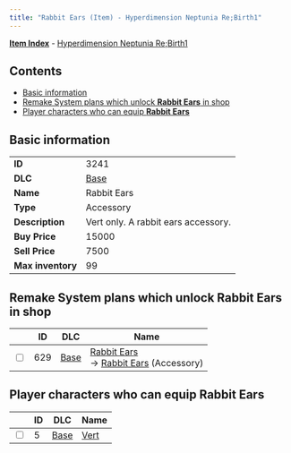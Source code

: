 ```yaml
---
title: "Rabbit Ears (Item) - Hyperdimension Neptunia Re;Birth1"
---
```


[**Item Index**](/neptunia/rb1/item/index.html) - [Hyperdimension Neptunia Re;Birth1](/neptunia/rb1)

## Contents

- [Basic information](#basic-information)
- [Remake System plans which unlock **Rabbit Ears** in shop](#remake-system-plans-which-unlock-rabbit-ears-in-shop)
- [Player characters who can equip **Rabbit Ears**](#player-characters-who-can-equip-rabbit-ears)

## Basic information

|   |   |
| -- | -- |
| **ID** | 3241 |
| **DLC** | [Base](/neptunia/rb1/dlc/1-base.html) |
| **Name** | Rabbit Ears |
| **Type** | Accessory |
| **Description** | Vert only. A rabbit ears accessory. |
| **Buy Price** | 15000 |
| **Sell Price** | 7500 |
| **Max inventory** | 99 |

## Remake System plans which unlock **Rabbit Ears** in shop

|    | ID | DLC | Name |
| -- | -- | --- | ---- |
| <input type="checkbox" id="rb1-remake-1-629" class="trackbox" /> | 629 | [Base](/neptunia/rb1/dlc/1-base.html) | [Rabbit Ears](/neptunia/rb1/remake/1-629-rabbit-ears.html)<br />→ [Rabbit Ears](/neptunia/rb1/item/1-3241-rabbit-ears.html) (Accessory) |

## Player characters who can equip **Rabbit Ears**

|    | ID | DLC | Name |
| -- | -- | --- | ---- |
| <input type="checkbox" id="rb1-player-1-5" class="trackbox" /> | 5 | [Base](/neptunia/rb1/dlc/1-base.html) | [Vert](/neptunia/rb1/player/1-5-vert.html) |